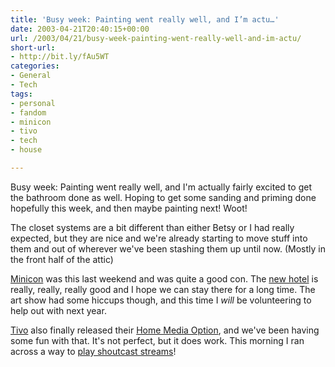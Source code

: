 ```yaml
---
title: 'Busy week: Painting went really well, and I’m actu…'
date: 2003-04-21T20:40:15+00:00
url: /2003/04/21/busy-week-painting-went-really-well-and-im-actu/
short-url:
- http://bit.ly/fAu5WT
categories:
- General
- Tech
tags:
- personal
- fandom
- minicon
- tivo
- tech
- house

---
```

Busy week: Painting went really well, and I'm actually fairly excited to get the bathroom done as well. Hoping to get some sanding and priming done hopefully this week, and then maybe painting next! Woot!

The closet systems are a bit different than either Betsy or I had really expected, but they are nice and we're already starting to move stuff into them and out of wherever we've been stashing them up until now. (Mostly in the front half of the attic)

[Minicon](http://www.mnstf.org/minicon/) was this last weekend and was quite a good con. The [new hotel](http://www2.millenniumhotels.com/millcop/hotel/hotel_description?hotelId=114) is really, really, really good and I hope we can stay there for a long time. The art show had some hiccups though, and this time I _will_ be volunteering to help out with next year.

[Tivo](http://www.tivo.com) also finally released their [Home Media Option](http://www.tivo.com/4.9.asp), and we've been having some fun with that. It's not perfect, but it does work. This morning I ran across a way to [play shoutcast streams](http://www.kahunaburger.com/blog/archives/000054.html#000054)!